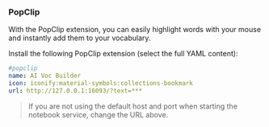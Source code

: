 ### PopClip

With the PopClip extension, you can easily highlight words with your mouse and instantly add them to your vocabulary.

Install the following PopClip extension (select the full YAML content):

```YAML
#popclip
name: AI Voc Builder
icon: iconify:material-symbols:collections-bookmark
url: http://127.0.0.1:16093/?text=***
```

> If you are not using the default host and port when starting the notebook service, change the URL above.
